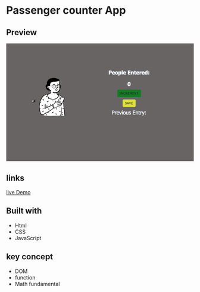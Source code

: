 # Passenger counter App


## Preview

![alt](../passenger-counter/img/Screen%20Shot%202022-08-30%20at%205.35.43%20PM.png)

## links

[live Demo]()

## Built with

- Html
- CSS
- JavaScript
  
## key concept

- DOM
- function
- Math fundamental

